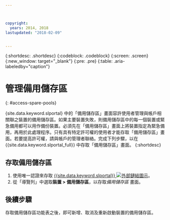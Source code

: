 ```yaml
---



copyright:
  years: 2014, 2018
lastupdated: "2018-02-09"


---
```


{:shortdesc: .shortdesc}
{:codeblock: .codeblock}
{:screen: .screen}
{:new_window: target="_blank"}
{:pre: .pre}
{:table: .aria-labeledby="caption"}


# 管理備用儲存區 
{: #access-spare-pools}

{site.data.keyword.slportal} 中的「備用儲存區」畫面容許使用者管理與帳戶相關聯之裝置的備用儲存區。如果主要裝置失敗，則備用儲存區中的每一個裝置或緊急備用都可以用作備份裝置。必須先在「備用儲存區」畫面上將裝置指定為緊急備用，再用於此處理程序。只有具有特定許可權的使用者才能存取「備用儲存區」畫面。若要提高許可權，請與帳戶的管理者聯絡。完成下列步驟，以在 {{site.data.keyword.slportal_full}} 中存取「備用儲存區」畫面。
{:shortdesc}

## 存取備用儲存區

1. 使用唯一認證來存取 [{{site.data.keyword.slportal}} ![外部鏈結圖示](../icons/launch-glyph.svg "外部鏈結圖示")](https://control.softlayer.com/)。
2. 從「導覽列」中選取**裝置 > 備用儲存區**，以存取*備用儲存區* 畫面。


## 後續步驟
存取備用儲存區功能表之後，即可新增、取消及重新啟動裝置的備用儲存區。 
